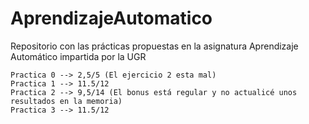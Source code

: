 # AprendizajeAutomatico
Repositorio con las prácticas propuestas en la asignatura Aprendizaje Automático impartida por la UGR

	Practica 0 --> 2,5/5 (El ejercicio 2 esta mal)
	Practica 1 --> 11.5/12
	Practica 2 --> 9,5/14 (El bonus está regular y no actualicé unos resultados en la memoria)
	Practica 3 --> 11.5/12
